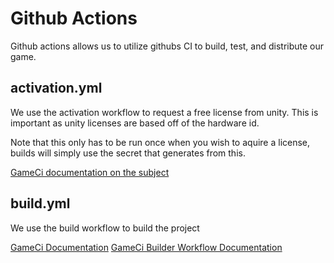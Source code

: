 # Github Actions

Github actions allows us to utilize githubs CI to build, test, and distribute our game.

## activation.yml

We use the activation workflow to request a free license from unity. This is important as
unity licenses are based off of the hardware id.

Note that this only has to be run once when you wish to aquire a license, builds will simply
use the secret that generates from this.

[GameCi documentation on the subject](https://game.ci/docs/github/activation)

## build.yml

We use the build workflow to build the project

[GameCi Documentation](https://game.ci/docs/github/getting-started)
[GameCi Builder Workflow Documentation](https://game.ci/docs/github/builder)
